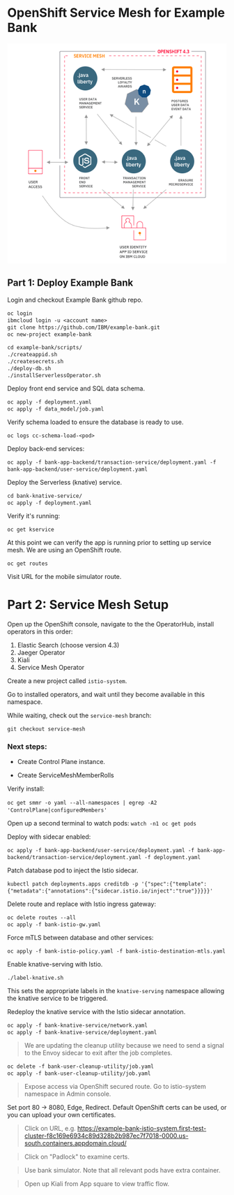 
# OpenShift Service Mesh for Example Bank

![Example Bank diagram](arch.png)

## Part 1: Deploy Example Bank

Login and checkout Example Bank github repo.

```
oc login
ibmcloud login -u <account name>
git clone https://github.com/IBM/example-bank.git
oc new-project example-bank
```

```
cd example-bank/scripts/
./createappid.sh
./createsecrets.sh
./deploy-db.sh
./installServerlessOperator.sh
```

Deploy front end service and SQL data schema.

```
oc apply -f deployment.yaml
oc apply -f data_model/job.yaml
```

Verify schema loaded to ensure the database is ready to use.

```
oc logs cc-schema-load-<pod>
```

Deploy back-end services:

```
oc apply -f bank-app-backend/transaction-service/deployment.yaml -f bank-app-backend/user-service/deployment.yaml
```

Deploy the Serverless (knative) service.

```
cd bank-knative-service/
oc apply -f deployment.yaml
```
Verify it's running:

```
oc get kservice
```

At this point we can verify the app is running prior to setting up service mesh. 
We are using an OpenShift route.

```
oc get routes
```
Visit URL for the mobile simulator route.

# Part 2: Service Mesh Setup

Open up the OpenShift console, navigate to the the OperatorHub, install operators in this order:

 1. Elastic Search (choose version 4.3)
 2. Jaeger Operator
 3. Kiali
 4. Service Mesh Operator

Create a new project called `istio-system`.

Go to installed operators, and wait until they become available in this namespace.

While waiting, check out the `service-mesh` branch:

```
git checkout service-mesh
````

### Next steps:

- Create Control Plane instance.

- Create ServiceMeshMemberRolls

Verify install: 

```oc get smmr -o yaml --all-namespaces | egrep -A2 'ControlPlane|configuredMembers'```


Open up a second terminal to watch pods: `watch -n1 oc get pods`

Deploy with sidecar enabled:

```
oc apply -f bank-app-backend/user-service/deployment.yaml -f bank-app-backend/transaction-service/deployment.yaml -f deployment.yaml
```

Patch database pod to inject the Istio sidecar.

```
kubectl patch deployments.apps creditdb -p '{"spec":{"template":{"metadata":{"annotations":{"sidecar.istio.io/inject":"true"}}}}}'
```

Delete route and replace with Istio ingress gateway:

```
oc delete routes --all
oc apply -f bank-istio-gw.yaml
```

Force mTLS between database and other services:

```
oc apply -f bank-istio-policy.yaml -f bank-istio-destination-mtls.yaml
```

Enable knative-serving with Istio.

```
./label-knative.sh
```

This sets the appropriate labels in the `knative-serving` namespace allowing the knative service to be triggered.

Redeploy the knative service with the Istio sidecar annotation.

```
oc apply -f bank-knative-service/network.yaml
oc apply -f bank-knative-service/deployment.yaml
```

>  We are updating the cleanup utility because we need to send a signal to the Envoy sidecar to exit after the job completes.

```
oc delete -f bank-user-cleanup-utility/job.yaml
oc apply -f bank-user-cleanup-utility/job.yaml
```

> Expose access via OpenShift secured route. Go to istio-system namespace in Admin console.

Set port 80 -> 8080, Edge, Redirect.  Default OpenShift certs can be used, or you can upload your own certificates.

> Click on URL, e.g. https://example-bank-istio-system.first-test-cluster-f8c169e6934c89d328b2b987ec7f7018-0000.us-south.containers.appdomain.cloud/

> Click on "Padlock" to examine certs.

> Use bank simulator. Note that all relevant pods have extra container.

> Open up Kiali from App square to view traffic flow.
